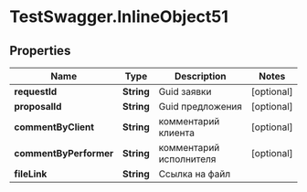 # TestSwagger.InlineObject51

## Properties

Name | Type | Description | Notes
------------ | ------------- | ------------- | -------------
**requestId** | **String** | Guid заявки | [optional] 
**proposalId** | **String** | Guid предложения | [optional] 
**commentByClient** | **String** | комментарий клиента | [optional] 
**commentByPerformer** | **String** | комментарий исполнителя | [optional] 
**fileLink** | **String** | Ссылка на файл | 


